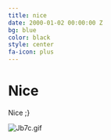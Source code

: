 ```yaml
---
title: nice
date: 2000-01-02 00:00:00 Z
bg: blue
color: black
style: center
fa-icon: plus
---
```


# Nice

Nice ;}

![Jb7c.gif](/uploads/Jb7c.gif)
